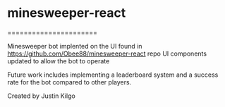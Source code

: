 # minesweeper-react
======================

Minesweeper bot implented on the UI found in https://github.com/Obee88/minesweeper-react repo
UI components updated to allow the bot to operate

Future work includes implementing a leaderboard system and a success rate for the bot compared to other players.

Created by Justin Kilgo
